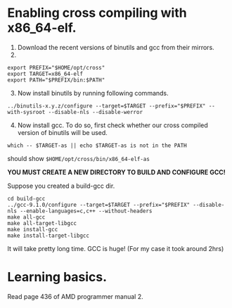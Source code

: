# Enabling cross compiling with x86_64-elf.

1. Download the recent versions of binutils and gcc from their mirrors.
2.
```
export PREFIX="$HOME/opt/cross"
export TARGET=x86_64-elf
export PATH="$PREFIX/bin:$PATH"
```

3. Now install binutils by running following commands.

```
../binutils-x.y.z/configure --target=$TARGET --prefix="$PREFIX" --with-sysroot --disable-nls --disable-werror
```

4. Now install gcc. To do so, first check whether our cross compiled version of
binutils will be used.

```
which -- $TARGET-as || echo $TARGET-as is not in the PATH
```

should show `$HOME/opt/cross/bin/x86_64-elf-as`

**YOU MUST CREATE A NEW DIRECTORY TO BUILD AND CONFIGURE GCC!**

Suppose you created a build-gcc dir.

```
cd build-gcc
../gcc-9.1.0/configure --target=$TARGET --prefix="$PREFIX" --disable-nls --enable-languages=c,c++ --without-headers
make all-gcc
make all-target-libgcc
make install-gcc
make install-target-libgcc
```

It will take pretty long time. GCC is huge! (For my case it took around 2hrs)

# Learning basics.

Read page 436 of AMD programmer manual 2.






